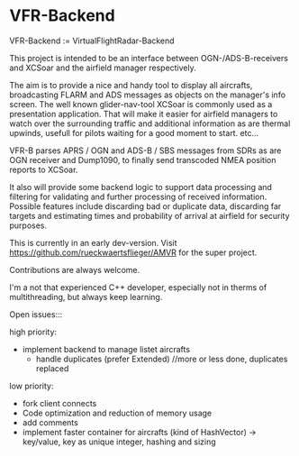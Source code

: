 # VFR-Backend
VFR-Backend := VirtualFlightRadar-Backend

This project is intended to be an interface between OGN-/ADS-B-receivers and XCSoar and the airfield manager respectively.

The aim is to provide a nice and handy tool to display all aircrafts, broadcasting FLARM and ADS messages as objects on the manager's info screen. The well known glider-nav-tool XCSoar is commonly used as a presentation application.
That will make it easier for airfield managers to watch over the surrounding  traffic and additional information as are thermal upwinds, usefull for pilots waiting for a good moment to start.
etc...


VFR-B parses APRS / OGN and ADS-B / SBS messages from SDRs as are OGN receiver and Dump1090, to finally send transcoded NMEA position reports to XCSoar.

It also will provide some backend logic to support data processing and filtering for validating and further processing of received information.  Possible features include discarding bad or duplicate data, discarding far targets and estimating times and probability of arrival at airfield for security purposes.

This is currently in an early dev-version.
Visit https://github.com/rueckwaertsflieger/AMVR for the super project. 


Contributions are always welcome.

I'm a not that experienced C++ developer, especially not in therms of multithreading, but always keep learning.


Open issues:::

high priority:

- implement backend to manage listet aircrafts
  - handle duplicates (prefer Extended) //more or less done, duplicates replaced

low priority:

- fork client connects
- Code optimization and reduction of memory usage
- add comments
- implement faster container for aircrafts (kind of HashVector) -> key/value, key as unique integer, hashing and sizing

 
  

